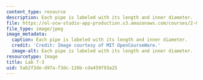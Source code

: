 ```yaml
---
content_type: resource
description: Each pipe is labeled with its length and inner diameter.
file: https://ol-ocw-studio-app-production.s3.amazonaws.com/courses/2-672-project-laboratory-spring-2009/5ab2f3ded97af3dc126bcda459f93a25_lab7-3.jpg
file_type: image/jpeg
image_metadata:
  caption: Each pipe is labeled with its length and inner diameter.
  credit: 'Credit: Image courtesy of MIT OpenCourseWare.'
  image-alt: Each pipe is labeled with its length and inner diameter.
resourcetype: Image
title: Lab 7-3
uid: 5ab2f3de-d97a-f3dc-126b-cda459f93a25
---
```

